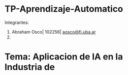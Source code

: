 # TP-Aprendizaje-Automatico
Integrantes:
1. Abraham Osco| 102256| aosco@fi.uba.ar
2.  


# Tema: Aplicacion de IA en la Industria de 
